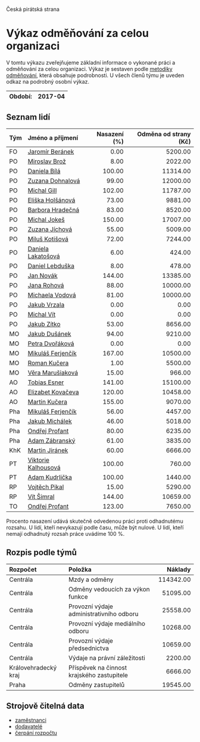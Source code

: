 Česká pirátská strana

Výkaz odměňování za celou organizaci
===========================

V tomtu výkazu zveřejňujeme základní informace o vykonané práci a odměňování
za celou organizaci. Výkaz je sestaven podle [metodiky odměňování][metodika],
která obsahuje podrobnosti. U všech členů týmu je uveden odkaz na podrobný osobní výkaz.

Období:                  | 2017-04
-----------------------  | --------------------


Seznam lidí
--------------

| Tým   | Jméno a příjmení                                                  |   Nasazení (%) |   Odměna od strany (Kč) |
|:------|:------------------------------------------------------------------|---------------:|------------------------:|
| FO    | [Jaromír Beránek](../../tymy/FO/2017/04/jaromir-beranek/)         |           0.00 |                 5200.00 |
| PO    | [Miroslav Brož](../../tymy/PO/2017/04/miroslav-broz/)             |           8.00 |                 2022.00 |
| PO    | [Daniela Bílá](../../tymy/PO/2017/04/daniela-bila/)               |         100.00 |                11314.00 |
| PO    | [Zuzana Dohnalová](../../tymy/PO/2017/04/zuzana-dohnalova/)       |          99.00 |                12000.00 |
| PO    | [Michal Gill](../../tymy/PO/2017/04/michal-gill/)                 |         102.00 |                11787.00 |
| PO    | [Eliška Holšánová](../../tymy/PO/2017/04/eliska-holsanova/)       |          73.00 |                 9881.00 |
| PO    | [Barbora Hradečná](../../tymy/PO/2017/04/barbora-hradecna/)       |          83.00 |                 8520.00 |
| PO    | [Michal Jokeš](../../tymy/PO/2017/04/michal-jokes/)               |         150.00 |                17007.00 |
| PO    | [Zuzana Jíchová](../../tymy/PO/2017/04/zuzana-jichova/)           |          55.00 |                 5009.00 |
| PO    | [Miluš Kotišová](../../tymy/PO/2017/04/milus-kotisova/)           |          72.00 |                 7244.00 |
| PO    | [Daniela Lakatošová](../../tymy/PO/2017/04/daniela-lakatosova/)   |           6.00 |                  424.00 |
| PO    | [Daniel Lebduška](../../tymy/PO/2017/04/daniel-lebduska/)         |           8.00 |                  478.00 |
| PO    | [Jan Novák](../../tymy/PO/2017/04/jan-novak/)                     |         144.00 |                13385.00 |
| PO    | [Jana Rohová](../../tymy/PO/2017/04/jana-rohova/)                 |          88.00 |                10000.00 |
| PO    | [Michaela Vodová](../../tymy/PO/2017/04/michaela-vodova/)         |          81.00 |                10000.00 |
| PO    | [Jakub Vrzala](../../tymy/PO/2017/04/jakub-vrzala/)               |           0.00 |                    0.00 |
| PO    | [Michal Vít](../../tymy/PO/2017/04/michal-vit/)                   |           0.00 |                    0.00 |
| PO    | [Jakub Zítko](../../tymy/PO/2017/04/jakub-zitko/)                 |          53.00 |                 8656.00 |
| MO    | [Jakub Dušánek](../../tymy/MO/2017/04/jakub-dusanek/)             |          94.00 |                 9210.00 |
| MO    | [Petra Dvořáková](../../tymy/MO/2017/04/petra-dvorakova/)         |           0.00 |                    0.00 |
| MO    | [Mikuláš Ferjenčík](../../tymy/MO/2017/04/mikulas-ferjencik/)     |         167.00 |                10500.00 |
| MO    | [Roman Kučera](../../tymy/MO/2017/04/roman-kucera/)               |           1.00 |                 5500.00 |
| MO    | [Věra Marušiaková](../../tymy/MO/2017/04/vera-marusiakova/)       |          15.00 |                  966.00 |
| AO    | [Tobias Esner](../../tymy/AO/2017/04/tobias-esner/)               |         141.00 |                15100.00 |
| AO    | [Elizabet Kovačeva](../../tymy/AO/2017/04/elizabet-kovaceva/)     |         120.00 |                10458.00 |
| AO    | [Martin Kučera](../../tymy/AO/2017/04/martin-kucera/)             |         155.00 |                 9070.00 |
| Pha   | [Mikuláš Ferjenčík](../../tymy/Pha/2017/04/mikulas-ferjencik/)    |          56.00 |                 4457.00 |
| Pha   | [Jakub Michálek](../../tymy/Pha/2017/04/jakub-michalek/)          |          46.00 |                 5018.00 |
| Pha   | [Ondřej Profant](../../tymy/Pha/2017/04/ondrej-profant/)          |          80.00 |                 6235.00 |
| Pha   | [Adam Zábranský](../../tymy/Pha/2017/04/adam-zabransky/)          |          61.00 |                 3835.00 |
| KhK   | [Martin Jiránek](../../tymy/KhK/2017/04/martin-jiranek/)          |          60.00 |                 6666.00 |
| PT    | [Viktorie Kalhousová](../../tymy/PT/2017/04/viktorie-kalhousova/) |         100.00 |                  760.00 |
| PT    | [Adam Kudrlička](../../tymy/PT/2017/04/adam-kudrlicka/)           |         100.00 |                 1440.00 |
| RP    | [Vojtěch Pikal](../../tymy/RP/2017/04/vojtech-pikal/)             |          15.00 |                 5290.00 |
| RP    | [Vít Šimral](../../tymy/RP/2017/04/vit-simral/)                   |         144.00 |                10659.00 |
| TO    | [Ondřej Profant](../../tymy/TO/2017/04/ondrej-profant/)           |         123.00 |                 7650.00 |

Procento nasazení udává skutečně odvedenou práci proti odhadnutému rozsahu. 
U lidí, kteří nevykazují podle času, může být nulové. U lidí, kteří nemají odhadnutý rozsah
práce uvádíme 100 %.

Rozpis podle týmů
-----------------

| Rozpočet             | Položka                                    |   Náklady |
|:---------------------|:-------------------------------------------|----------:|
| Centrála             | Mzdy a odměny                              | 114342.00 |
| Centrála             | Odměny vedoucích za výkon funkce           |  51095.00 |
| Centrála             | Provozní výdaje administrativního odboru   |  25558.00 |
| Centrála             | Provozní výdaje mediálního odboru          |  10268.00 |
| Centrála             | Provozní výdaje předsednictva              |  10659.00 |
| Centrála             | Výdaje na právní záležitosti               |   2200.00 |
| Královehradecký kraj | Příspěvek na činnost krajského zastupitele |   6666.00 |
| Praha                | Odměny zastupitelů                         |  19545.00 |

Strojově čitelná data
-------------------

* [zaměstnanci](zamestnanci.tsv)
* [dodavatelé](dodavatele.tsv)
* [čerpání rozpočtu](cerpani_rozpoctu.tsv)

[metodika]: https://redmine.pirati.cz/projects/po/wiki/Odmenovani
